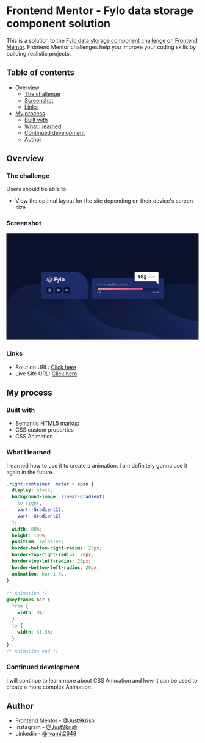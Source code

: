 # Frontend Mentor - Fylo data storage component solution

This is a solution to the [Fylo data storage component challenge on Frontend Mentor](https://www.frontendmentor.io/challenges/fylo-data-storage-component-1dZPRbV5n). Frontend Mentor challenges help you improve your coding skills by building realistic projects. 

## Table of contents

- [Overview](#overview)
  - [The challenge](#the-challenge)
  - [Screenshot](#screenshot)
  - [Links](#links)
- [My process](#my-process)
  - [Built with](#built-with)
  - [What I learned](#what-i-learned)
  - [Continued development](#continued-development)
  - [Author](#author)


## Overview

### The challenge

Users should be able to:

- View the optimal layout for the site depending on their device's screen size

### Screenshot

![Screenshot 2022-03-08 193557](https://github.com/Just9krish/Fylo-Data-/blob/c3e5f6bf308968affa1b27bebfea5ced3bb239ab/design/desktop-design.jpg)


### Links

- Solution URL: [Click here](https://www.frontendmentor.io/solutions/fylo-data-storage-by-just9krish-fr1_a8i1A)
- Live Site URL: [Click here](https://fylo-data-storage-by-just9krish.netlify.app/)

## My process

### Built with

- Semantic HTML5 markup
- CSS custom properties
- CSS Animation


### What I learned

I learned how to use it to create a animation. I am definitely gonna use it again in the future.



```css
.right-container .meter > span {
  display: block;
  background-image: linear-gradient(
    to right,
    var(--Gradient1),
    var(--Gradient2)
  );
  width: 80%;
  height: 100%;
  position: relative;
  border-bottom-right-radius: 20px;
  border-top-right-radius: 20px;
  border-top-left-radius: 20px;
  border-bottom-left-radius: 20px;
  animation: bar 1.5s;
}

/* Animation */
@keyframes bar {
  from {
    width: 0%;
  }
  to {
    width: 81.5%;
  }
}
/* Animation end */

```


### Continued development

I will continue to learn more about CSS Animation and how it can be used to create a more complex Animation.

## Author

- Frontend Mentor - [@Just9krish](https://www.frontendmentor.io/profile/Just9krish)
- Instagram - [@Just9krish](https://www.instagram.com/just9krish/)
- Linkedin - [@rvamit2648](https://linkedin.com/in/amit-vishwakarma-bb54b222a)

